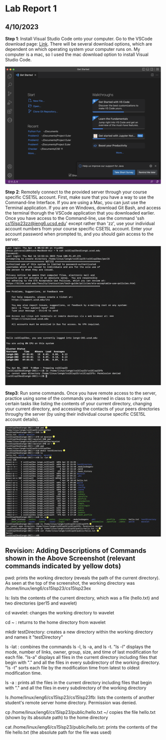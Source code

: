 # Lab Report 1
## 4/10/2023
**Step 1**: Install Visual Studio Code onto your computer. Go to the VSCode download page: [Link](https://code.visualstudio.com/Download). There will be several download options, which are dependent on which operating system your computer runs on. My computer is a mac, so I used the mac download option to install Visual Studio Code. 

![Image](VSCodeInstallationScreenShot.png)

**Step 2**: Remotely connect to the provided server through your course specific CSE15L account. First, make sure that you have a way to use the Command-line Interface. If you are using a Mac, you can just use the Terminal application. If you are on Windows, download Git Bash, and access the terminal thorugh the VSCode application that you downloaded earlier. Once you have access to the Command-line, use the command 'ssh cs15lsp23zz@ieng6.ucsd.edu' except rather than 'zz', use your individual account numbers from your course specific CSE15L account. Enter your account password when prompted to, and you should gain access to the server.

![Image](RemoteServerConnectScreenShot.png)

**Step3**: Run some commands. Once you have remote access to the server, practice using some of the commands you learned in class to carry out certain tasks like listing the contents of your current directory, changing your current directory, and accessing the contacts of your peers directories throughy the server (by using their individual course specific CSE15L account details).

![Image](TerminalCommandsLab1.png)
## Revision: Adding Descriptions of Commands shown in the Above Screenshot (relevant commands indicated by yellow dots)
pwd: prints the working directory (reveals the path of the current directory). As seen at the top of the screenshot, the working directory was /home/linux/ieng6/cs15lsp23/cs15lsp23ex

ls: lists the contents of the current directory, which was a file (hello.txt) and two directories (per15 and wavelet)

cd wavelet: changes the working directory to wavelet

cd ~ : returns to the home directory from wavelet

mkdir testDirectory: creates a new directory within the working directory and names it "testDirectory"

ls -lat : combines the commands ls -l, ls -a, and ls -t. "ls -l" displays the mode, number of links, owner, group, size, and time of last modification for each file. "ls-a" displays all files in the current directory including files that begin with "." and all the files in every subdirectory of the working directory. "ls -t" sorts each file by the modification time from latest to oldest modification time.

ls -a : prints all the files in the current directory including files that begin with "." and all the files in every subdirectory of the working directory

ls /home/linux/ieng6/cs15lsp23/cs15lsp23fb: lists the contents of another student's remote server home directory. Permission was denied.

cp /home/linux/ieng6/cs15lsp23/public/hello.txt ~/ copies the file hello.txt (shown by its absolute path) to the home directory

cat /home/linux/ieng6/cs15lsp23/public/hello.txt: prints the contents of the file hello.txt (the absolute path for the file was used)
